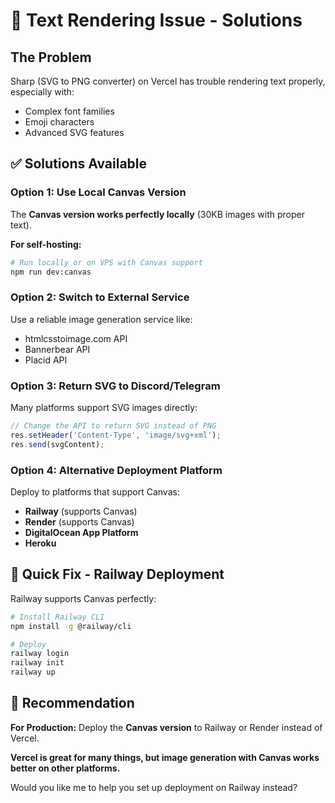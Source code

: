 # 🔧 Text Rendering Issue - Solutions

## The Problem
Sharp (SVG to PNG converter) on Vercel has trouble rendering text properly, especially with:
- Complex font families
- Emoji characters  
- Advanced SVG features

## ✅ Solutions Available

### Option 1: Use Local Canvas Version
The **Canvas version works perfectly locally** (30KB images with proper text).

**For self-hosting:**
```bash
# Run locally or on VPS with Canvas support
npm run dev:canvas
```

### Option 2: Switch to External Service  
Use a reliable image generation service like:
- htmlcsstoimage.com API
- Bannerbear API
- Placid API

### Option 3: Return SVG to Discord/Telegram
Many platforms support SVG images directly:

```javascript
// Change the API to return SVG instead of PNG
res.setHeader('Content-Type', 'image/svg+xml');
res.send(svgContent);
```

### Option 4: Alternative Deployment Platform
Deploy to platforms that support Canvas:
- **Railway** (supports Canvas)
- **Render** (supports Canvas)  
- **DigitalOcean App Platform**
- **Heroku**

## 🚀 Quick Fix - Railway Deployment

Railway supports Canvas perfectly:

```bash
# Install Railway CLI
npm install -g @railway/cli

# Deploy
railway login
railway init
railway up
```

## 📝 Recommendation

**For Production:** Deploy the **Canvas version** to Railway or Render instead of Vercel.

**Vercel is great for many things, but image generation with Canvas works better on other platforms.**

Would you like me to help you set up deployment on Railway instead?
